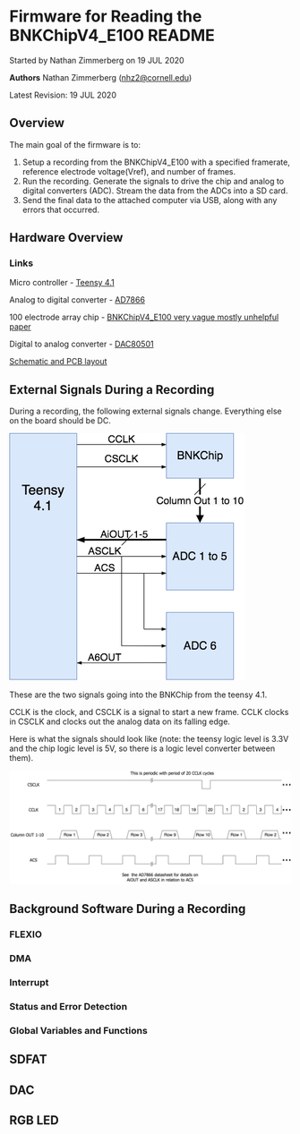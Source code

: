 # Firmware for Reading the BNKChipV4_E100 README
Started by Nathan Zimmerberg on 19 JUL 2020

**Authors** Nathan Zimmerberg (nhz2@cornell.edu)

Latest Revision: 19 JUL 2020

## Overview

The main goal of the firmware is to:

1. Setup a recording from the BNKChipV4_E100 with a specified framerate, reference electrode voltage(Vref), and number of frames. 
2. Run the recording. Generate the signals to drive the chip and analog to digital converters (ADC). Stream the data from the ADCs into a SD card.
3. Send the final data to the attached computer via USB, along with any errors that occurred.

## Hardware Overview

### Links

Micro controller - [Teensy 4.1](https://www.pjrc.com/teensy/)

Analog to digital converter - [AD7866](https://www.analog.com/media/en/technical-documentation/data-sheets/AD7866.pdf)

100 electrode array chip - [BNKChipV4_E100 very vague mostly unhelpful paper](https://doi.org/10.1016/j.bios.2012.09.058)

Digital to analog converter - [DAC80501](https://www.ti.com/lit/ds/symlink/dac80501.pdf)

[Schematic and PCB layout](https://easyeda.com/nzimmerberg/amp-chip)

## External Signals During a Recording

During a recording, the following external signals change. Everything else on the board should be DC.

![Changing Signals During a Recording](../diagrams/ChangingSignalsRecording.png)

These are the two signals going into the BNKChip from the teensy 4.1.

CCLK is the clock, and CSCLK is a signal to start a new frame. CCLK clocks in CSCLK and clocks out the analog data on its falling edge. 

Here is what the signals should look like (note: the teensy logic level is 3.3V and the chip logic level is 5V, so there is a logic level converter between them).

![Signal Timing](../diagrams/cclkcsclk.png)

## Background Software During a Recording 

### FLEXIO

### DMA

### Interrupt

### Status and Error Detection

### Global Variables and Functions

## SDFAT

## DAC

## RGB LED
